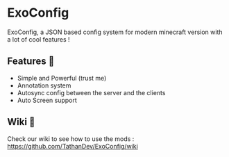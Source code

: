 # ExoConfig

ExoConfig, a JSON based config system for modern minecraft version with a lot of cool features !

## Features 🧩
- Simple and Powerful (trust me)
- Annotation system
- Autosync config between the server and the clients
- Auto Screen support

## Wiki 📕
Check our wiki to see how to use the mods : https://github.com/TathanDev/ExoConfig/wiki

